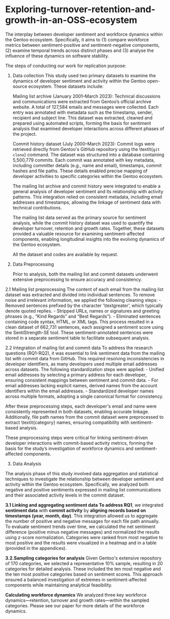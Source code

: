 # Exploring-turnover-retention-and-growth-in-an-OSS-ecosystem
The interplay between developer sentiment and workforce dynamics within the Gentoo ecosystem. Specifically, it aims to (1) compare workforce metrics between sentiment-positive and sentiment-negative components, (2) examine temporal trends across distinct phases and (3) analyse the influence of these dynamics on software stability.


The steps of conducting our work for replication purpose:
1. Data collection
   This study used two primary datasets to examine the dynamics of developer sentiment and activity within the Gentoo open-source ecosystem. These datasets include: 

   Mailing list archive (January 2001–March 2023): Technical discussions and communications were extracted from Gentoo’s official archive website. A total of 127,584 emails and
   messages were collected. Each entry was annotated with metadata such as the timestamp, sender, recipient and subject line. This dataset was extracted, cleaned and prepared using    automated scripts, forming the basis for sentiment analysis that examined developer interactions across different phases of the project.
    
   Commit history dataset (July 2000–March 2023): Commit logs were retrieved directly from Gentoo's GitHub repository using the \textit{`git clone`} command. The dataset was
   structured into a database containing 5,500,779 commits. Each commit was annotated with key metadata, including committer details (e.g., name and email), timestamps, commit
   hashes and file paths. These details enabled precise mapping of developer activities to specific categories within the Gentoo ecosystem.

   The mailing list archive and commit history were integrated to enable a general analysis of developer sentiment and its relationship with activity patterns. This integration
   relied on consistent metadata, including email addresses and timestamps, allowing the linkage of sentiment data with technical contributions.

   The mailing list data served as the primary source for sentiment analysis, while the commit history dataset was used to quantify the developer turnover, retention and growth
   rates. Together, these datasets provided a valuable resource for examining sentiment-affected components, enabling longitudinal insights into the evolving dynamics of the Gentoo    ecosystem.

   All the dataset and codes are available by request.
   
2. Data Preprocessing

   Prior to analysis, both the mailing list and commit datasets underwent extensive preprocessing to ensure accuracy and consistency. 

2.1 Mailing list preprocessing
The content of each email from the mailing list dataset was extracted and divided into individual sentences. To remove noise and irrelevant information, we applied the following cleaning steps:
    - Removed sentences prefixed by the character ‘\textgreater’, which typically denote quoted replies.
    - Stripped URLs, names or signatures and greeting phrases (e.g., “Kind Regards” and “Best Regards”).
    - Eliminated sentences containing code syntax, HTML, or XML tags.
This process resulted in a clean dataset of 662,731 sentences, each assigned a sentiment score using the SentiStrength-SE tool. These sentiment-annotated sentences were stored in a separate sentiment table to facilitate subsequent analysis.

2.2 Integration of mailing list and commit data
To address the research questions (RQ1-RQ2), it was essential to link sentiment data from the mailing list with commit data from GitHub. This required resolving inconsistencies in developer identifiers, as many developers used multiple email addresses across datasets. The following standardization steps were applied:
    - Unified email addresses by selecting a primary address for each developer, ensuring consistent mappings between sentiment and commit data.
    - For email addresses lacking explicit names, derived names from the account identifiers within the email addresses.
    - Standardized developer names across multiple formats, adopting a single canonical format for consistency.

After these preprocessing steps, each developer's email and name were consistently represented in both datasets, enabling accurate linkage. Additionally, file path names from the commit dataset were preprocessed to extract \textit{category} names, ensuring compatibility with sentiment-based analysis.

These preprocessing steps were critical for linking sentiment-driven developer interactions with commit-based activity metrics, forming the basis for the study’s investigation of workforce dynamics and sentiment-affected components.

3. Data Analysis

The analysis phase of this study involved data aggregation and statistical techniques to investigate the relationship between developer sentiment and activity within the Gentoo ecosystem. Specifically, we analyzed both negative and positive sentiments expressed in mailing list communications and their associated activity levels in the commit dataset.

**3.1 Linking and aggregating sentiment data**
**To address RQ1**, we integrated **sentiment data** with **commit activity** by **aligning records based on timestamps (year, month, day)**. This integration allowed us to aggregate the number of positive and negative messages for each file path annually. To evaluate sentiment trends over time, we calculated the net sentiment difference (positive minus negative messages) and normalized the results using z-score normalization. Categories were ranked from most negative to most positive and the results were visualized in a heatmap and in a table (provided in the appendices).

**3.2.Sampling categories for analysis**
Given Gentoo's extensive repository of 170 categories, we selected a representative 10\% sample, resulting in 20 categories for detailed analysis. These included the ten most negative and the ten most positive categories based on sentiment scores. This approach ensured a balanced investigation of extremes in sentiment-affected components while maintaining analytical feasibility.

**Calculating workforce dynamics**
We analyzed three key workforce dynamics—retention, turnover and growth rates—within the sampled categories. Please see our paper for more details of the workforce dynamics.
